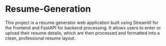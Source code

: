 # Resume-Generation
 This project is a resume generator web application built  using Streamlit for the frontend and FastAPI for  backend processing. It allows users to enter or upload  their resume details, which are then processed and  formatted into a clean, professional resume layout.

